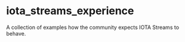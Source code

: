 # iota_streams_experience
A collection of examples how the community expects IOTA Streams to behave.
